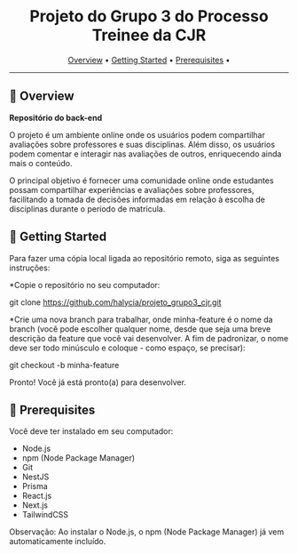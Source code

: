 <div align="center">
    
  # Projeto do Grupo 3 do Processo Treinee da CJR
  
  [Overview](#overview) •
  [Getting Started](#getting-started) •
  [Prerequisites](#prerequisites) •
  
  </div>
  
  ---

 <h2 id="overview">🎯 Overview</h2>

 **Repositório do back-end**

  O projeto é um ambiente online onde os usuários podem compartilhar avaliações sobre professores e suas disciplinas. Além disso, os usuários podem comentar e interagir nas avaliações de outros, enriquecendo ainda mais o conteúdo.

  O principal objetivo é fornecer uma comunidade online onde estudantes possam compartilhar experiências e avaliações sobre professores, facilitando a tomada de decisões informadas em relação à escolha de disciplinas durante o período de matrícula.
  

  <h2 id="getting-started">🚀 Getting Started</h2>
  
  Para fazer uma cópia local ligada ao repositório remoto, siga as seguintes instruções:

  *Copie o repositório no seu computador:

  git clone https://github.com/halycia/projeto_grupo3_cjr.git
  
  *Crie uma nova branch para trabalhar, onde minha-feature é o nome da branch (você pode escolher qualquer nome, desde que seja uma breve descrição da feature que você vai desenvolver. A fim de padronizar, o nome deve ser todo minúsculo e coloque - como espaço, se precisar):
  
  git checkout -b minha-feature

  Pronto! Você já está pronto(a) para desenvolver.

  
  <h2 id="prerequisites">🚀 Prerequisites</h2>
  
  Você deve ter instalado em seu computador:
  
  - Node.js
  - npm (Node Package Manager)
  - Git
  - NestJS
  - Prisma
  - React.js
  - Next.js
  - TailwindCSS

  Observação: Ao instalar o Node.js, o npm (Node Package Manager) já vem automaticamente incluído.